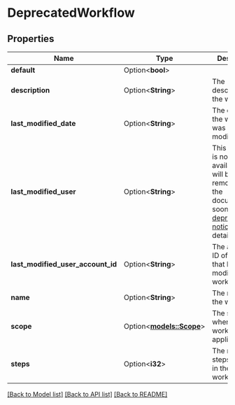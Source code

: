 # DeprecatedWorkflow

## Properties

Name | Type | Description | Notes
------------ | ------------- | ------------- | -------------
**default** | Option<**bool**> |  | [optional]
**description** | Option<**String**> | The description of the workflow. | [optional][readonly]
**last_modified_date** | Option<**String**> | The datetime the workflow was last modified. | [optional][readonly]
**last_modified_user** | Option<**String**> | This property is no longer available and will be removed from the documentation soon. See the [deprecation notice](https://developer.atlassian.com/cloud/jira/platform/deprecation-notice-user-privacy-api-migration-guide/) for details. | [optional][readonly]
**last_modified_user_account_id** | Option<**String**> | The account ID of the user that last modified the workflow. | [optional][readonly]
**name** | Option<**String**> | The name of the workflow. | [optional][readonly]
**scope** | Option<[**models::Scope**](Scope.md)> | The scope where this workflow applies | [optional][readonly]
**steps** | Option<**i32**> | The number of steps included in the workflow. | [optional][readonly]

[[Back to Model list]](../README.md#documentation-for-models) [[Back to API list]](../README.md#documentation-for-api-endpoints) [[Back to README]](../README.md)


